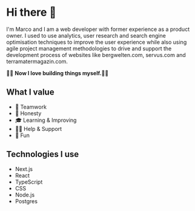 # Hi there 👋

I'm Marco and I am a web developer with former experience as a product owner. I used to use analytics, user research and search engine optimisation techniques to improve the user experience while also using agile project management methodologies to drive and support the development process of websites like bergwelten.com, servus.com and terramatermagazin.com.

🧑‍💻 **Now I love building things myself.**👷‍♂️

## What I value

- 💪  Teamwork
- 💬  Honesty
- 🎓  Learning & Improving
- 🐕‍🦺  Help & Support
- 🤪  Fun

## Technologies I use

- Next.js
- React
- TypeScript
- CSS
- Node.js
- Postgres
